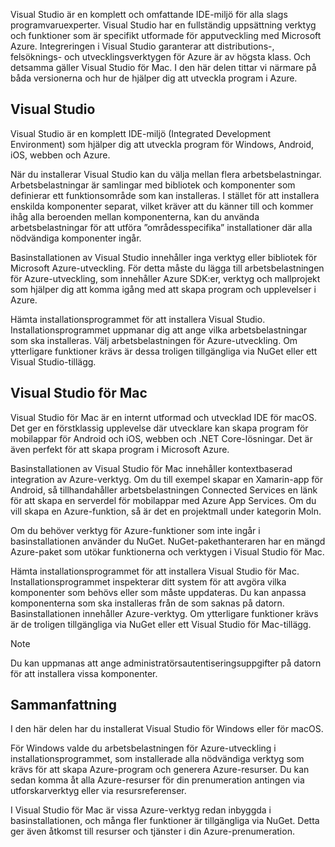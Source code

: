 Visual Studio är en komplett och omfattande IDE-miljö för alla slags programvaruexperter. Visual Studio har en fullständig uppsättning verktyg och funktioner som är specifikt utformade för apputveckling med Microsoft Azure. Integreringen i Visual Studio garanterar att distributions-, felsöknings- och utvecklingsverktygen för Azure är av högsta klass. Och detsamma gäller Visual Studio för Mac. I den här delen tittar vi närmare på båda versionerna och hur de hjälper dig att utveckla program i Azure.

## <a name="visual-studio"></a>Visual Studio

Visual Studio är en komplett IDE-miljö (Integrated Development Environment) som hjälper dig att utveckla program för Windows, Android, iOS, webben och Azure.

När du installerar Visual Studio kan du välja mellan flera arbetsbelastningar. Arbetsbelastningar är samlingar med bibliotek och komponenter som definierar ett funktionsområde som kan installeras. I stället för att installera enskilda komponenter separat, vilket kräver att du känner till och kommer ihåg alla beroenden mellan komponenterna, kan du använda arbetsbelastningar för att utföra ”områdesspecifika” installationer där alla nödvändiga komponenter ingår.

Basinstallationen av Visual Studio innehåller inga verktyg eller bibliotek för Microsoft Azure-utveckling. För detta måste du lägga till arbetsbelastningen för Azure-utveckling, som innehåller Azure SDK:er, verktyg och mallprojekt som hjälper dig att komma igång med att skapa program och upplevelser i Azure.

Hämta installationsprogrammet för att installera Visual Studio. Installationsprogrammet uppmanar dig att ange vilka arbetsbelastningar som ska installeras. Välj arbetsbelastningen för Azure-utveckling. Om ytterligare funktioner krävs är dessa troligen tillgängliga via NuGet eller ett Visual Studio-tillägg.

## <a name="visual-studio-for-mac"></a>Visual Studio för Mac

Visual Studio för Mac är en internt utformad och utvecklad IDE för macOS. Det ger en förstklassig upplevelse där utvecklare kan skapa program för mobilappar för Android och iOS, webben och .NET Core-lösningar. Det är även perfekt för att skapa program i Microsoft Azure.

Basinstallationen av Visual Studio för Mac innehåller kontextbaserad integration av Azure-verktyg. Om du till exempel skapar en Xamarin-app för Android, så tillhandahåller arbetsbelastningen Connected Services en länk för att skapa en serverdel för mobilappar med Azure App Services. Om du vill skapa en Azure-funktion, så är det en projektmall under kategorin Moln.

Om du behöver verktyg för Azure-funktioner som inte ingår i basinstallationen använder du NuGet. NuGet-pakethanteraren har en mängd Azure-paket som utökar funktionerna och verktygen i Visual Studio för Mac.

Hämta installationsprogrammet för att installera Visual Studio för Mac. Installationsprogrammet inspekterar ditt system för att avgöra vilka komponenter som behövs eller som måste uppdateras. Du kan anpassa komponenterna som ska installeras från de som saknas på datorn. Basinstallationen innehåller Azure-verktyg. Om ytterligare funktioner krävs är de troligen tillgängliga via NuGet eller ett Visual Studio för Mac-tillägg.

> [!NOTE]
> Du kan uppmanas att ange administratörsautentiseringsuppgifter på datorn för att installera vissa komponenter.

## <a name="summary"></a>Sammanfattning

I den här delen har du installerat Visual Studio för Windows eller för macOS.

För Windows valde du arbetsbelastningen för Azure-utveckling i installationsprogrammet, som installerade alla nödvändiga verktyg som krävs för att skapa Azure-program och generera Azure-resurser. Du kan sedan komma åt alla Azure-resurser för din prenumeration antingen via utforskarverktyg eller via resursreferenser.

I Visual Studio för Mac är vissa Azure-verktyg redan inbyggda i basinstallationen, och många fler funktioner är tillgängliga via NuGet. Detta ger även åtkomst till resurser och tjänster i din Azure-prenumeration.
